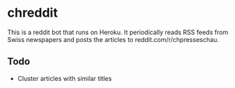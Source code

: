 # chreddit

This is a reddit bot that runs on Heroku. It periodically reads RSS feeds from Swiss newspapers and posts the articles to reddit.com/r/chpresseschau.

Todo
----

- Cluster articles with similar titles

